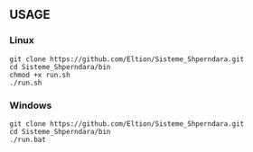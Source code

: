## USAGE ##

### Linux ###

```
git clone https://github.com/Eltion/Sisteme_Shperndara.git
cd Sisteme_Shperndara/bin
chmod +x run.sh
./run.sh
```

### Windows ###

```
git clone https://github.com/Eltion/Sisteme_Shperndara.git
cd Sisteme_Shperndara/bin
./run.bat
```




